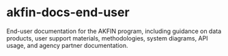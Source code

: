 # akfin-docs-end-user
End-user documentation for the AKFIN program, including guidance on data products, user support materials, methodologies, system diagrams, API usage, and agency partner documentation.
